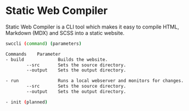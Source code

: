 # Static Web Compiler
Static Web Compiler is a CLI tool which makes it easy to compile HTML, Markdown (MDX) and SCSS into a static website.

```bash
swccli (command) (parameters)

Commands	Parameter
- build				Builds the website.
		--src		Sets the source directory.
		--output	Sets the output directory.

- run				Runs a local webserver and monitors for changes.
		--src		Sets the source directory.
		--output	Sets the output directory.

- init (planned)		
```